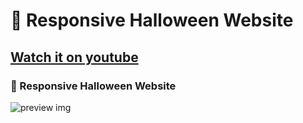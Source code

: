 # 🎃 Responsive Halloween Website
## [Watch it on youtube](https://youtu.be/TBEOARNn2Gc)
### 🎃 Responsive Halloween Website
<!---
- Responsive Halloween Website Design Using HTML CSS & JavaScript
- With a dark and elegant interface.
- Contains animations when scrolling.
- Developed first with the Mobile First methodology, then for desktop.
- Compatible with all mobile devices and with a beautiful and pleasant user interface.
--->

![preview img](/preview.png)
